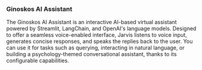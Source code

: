 ### Ginoskos AI Assistant
The Ginoskos AI Assistant is an interactive AI-based virtual assistant powered by Streamlit, LangChain, and OpenAI's language models. Designed to offer a seamless voice-enabled interface, Jarvis listens to voice input, generates concise responses, and speaks the replies back to the user. You can use it for tasks such as querying, interacting in natural language, or building a psychology-themed conversational assistant, thanks to its configurable capabilities.

